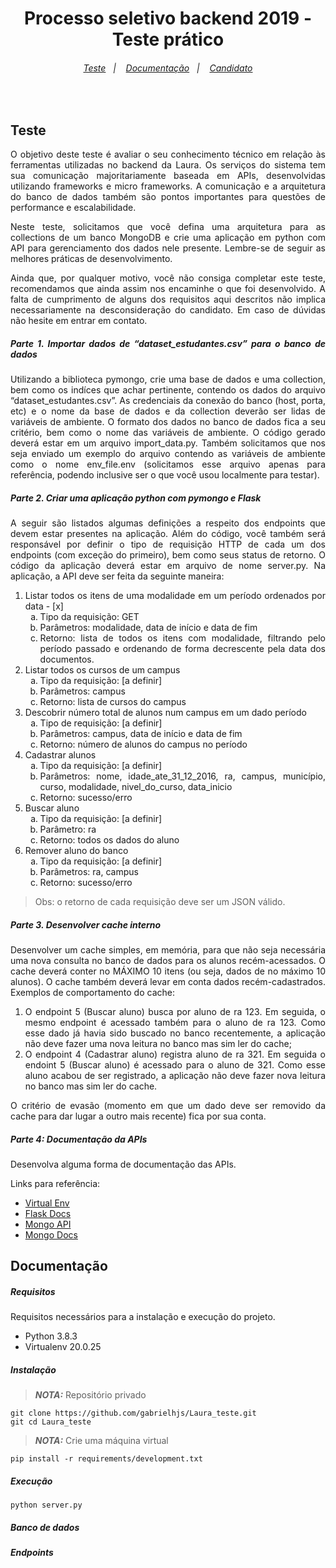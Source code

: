 <h1 align="center">
  Processo seletivo backend 2019 - Teste prático
</h1>
<h6 align="center">
  <a href="#Teste">Teste</a>&nbsp;&nbsp;&nbsp;|&nbsp;&nbsp;&nbsp;
  <a href="#Documentação">Documentação</a>&nbsp;&nbsp;&nbsp;|&nbsp;&nbsp;&nbsp;
  <a href="#Candidato">Candidato</a>
</h6>
<br>

## Teste

<div align="justify">
<p>
O objetivo deste teste é avaliar o seu conhecimento técnico em relação às ferramentas
utilizadas no backend da Laura. Os serviços do sistema tem sua comunicação majoritariamente
baseada em APIs, desenvolvidas utilizando frameworks e micro frameworks. A comunicação e a
arquitetura do banco de dados também são pontos importantes para questões de performance e
escalabilidade.
</p>
<p>
Neste teste, solicitamos que você defina uma arquitetura para as collections de um banco
MongoDB e crie uma aplicação em python com API para gerenciamento dos dados nele presente.
Lembre-se de seguir as melhores práticas de desenvolvimento.
</p>
<p>
Ainda que, por qualquer motivo, você não consiga completar este teste, recomendamos que
ainda assim nos encaminhe o que foi desenvolvido. A falta de cumprimento de alguns dos requisitos
aqui descritos não implica necessariamente na desconsideração do candidato. Em caso de dúvidas
não hesite em entrar em contato.
</p>
<h5>Parte 1. Importar dados de “dataset_estudantes.csv” para o banco de dados</h5>
<p>
Utilizando a biblioteca pymongo, crie uma base de dados e uma collection, bem como os
indíces que achar pertinente, contendo os dados do arquivo “dataset_estudantes.csv”. As credenciais
da conexão do banco (host, porta, etc) e o nome da base de dados e da collection deverão ser lidas
de variáveis de ambiente. O formato dos dados no banco de dados fica a seu critério, bem como o
nome das variáveis de ambiente. O código gerado deverá estar em um arquivo import_data.py.
Também solicitamos que nos seja enviado um exemplo do arquivo contendo as variáveis de
ambiente como o nome env_file.env (solicitamos esse arquivo apenas para referência, podendo
inclusive ser o que você usou localmente para testar).
</p>
<h5>Parte 2. Criar uma aplicação python com pymongo e Flask</h5>
<p>
A seguir são listados algumas definições a respeito dos endpoints que devem estar presentes
na aplicação. Além do código, você também será responsável por definir o tipo de requisição HTTP
de cada um dos endpoints (com exceção do primeiro), bem como seus status de retorno. O código
da aplicação deverá estar em arquivo de nome server.py. Na aplicação, a API deve ser feita da
seguinte maneira:
</p>
<ol>
    <li>Listar todos os itens de uma modalidade em um período ordenados por data - [x]
    <ol type="a">
        <li>Tipo da requisição: GET</li>
        <li>Parâmetros: modalidade, data de início e data de fim</li>
        <li>Retorno: lista de todos os itens com modalidade, filtrando pelo período
        passado e ordenando de forma decrescente pela data dos
        documentos.</li>
    </ol>
    </li>
    <li>Listar todos os cursos de um campus
    <ol type="a">
        <li>Tipo da requisição: [a definir]</li>
        <li>Parâmetros: campus</li>
        <li>Retorno: lista de cursos do campus</li>
    </ol>
    </li>
    <li>Descobrir número total de alunos num campus em um dado período
    <ol type="a">
        <li>Tipo de requisição: [a definir]</li>
        <li>Parâmetros: campus, data de início e data de fim</li>
        <li>Retorno: número de alunos do campus no período</li>
    </ol>
    </li>
    <li>Cadastrar alunos
    <ol type="a">
        <li>Tipo da requisição: [a definir]</li>
        <li>Parâmetros: nome, idade_ate_31_12_2016, ra, campus, município, curso, modalidade, nivel_do_curso, data_inicio</li>
        <li>Retorno: sucesso/erro</li>
    </ol>
    </li>
    <li>Buscar aluno
    <ol type="a">
        <li>Tipo da requisição: [a definir]</li>
        <li>Parâmetro: ra</li>
        <li>Retorno: todos os dados do aluno</li>
    </ol>
    </li>
    <li>Remover aluno do banco
    <ol type="a">
        <li>Tipo da requisição: [a definir]</li>
        <li>Parâmetros: ra, campus</li>
        <li>Retorno: sucesso/erro</li>
    </ol>
    </li>
</ol>

> Obs: o retorno de cada requisição deve ser um JSON válido.

<h5>Parte 3. Desenvolver cache interno</h5>
<p>
Desenvolver um cache simples, em memória, para que não seja necessária uma nova
consulta no banco de dados para os alunos recém-acessados. O cache deverá conter no MÁXIMO
10 itens (ou seja, dados de no máximo 10 alunos). O cache também deverá levar em conta dados
recém-cadastrados. Exemplos de comportamento do cache:
</p>
<ol>
<li>O endpoint 5 (Buscar aluno) busca por aluno de ra 123. Em seguida, o mesmo endpoint é
acessado também para o aluno de ra 123. Como esse dado já havia sido buscado no banco
recentemente, a aplicação não deve fazer uma nova leitura no banco mas sim ler do cache;</li>
<li>O endpoint 4 (Cadastrar aluno) registra aluno de ra 321. Em seguida o endoint 5 (Buscar aluno) é
acessado para o aluno de 321. Como esse aluno acabou de ser registrado, a aplicação não deve fazer
nova leitura no banco mas sim ler do cache.</li>
</ol>
<p>
O critério de evasão (momento em que um dado deve ser removido da cache para dar lugar a
outro mais recente) fica por sua conta.
</p>
<h5>Parte 4: Documentação da APIs</h5>
<p>Desenvolva alguma forma de documentação das APIs.</p>
<p>Links para referência:</p>

- [Virtual Env](https://virtualenv.pypa.io/en/stable/userguide/#usage)
- [Flask Docs](http://flask.pocoo.org/docs/0.12/quickstart/#a-minimal-application)
- [Mongo API](https://api.mongodb.com/python/current/tutorial.html)
- [Mongo Docs](https://docs.mongodb.com/manual/tutorial/manage-indexes/)
</div>

## Documentação

<div align="justify">
<h5>Requisitos</h5>
<p>Requisitos necessários para a instalação e execução do projeto.</p>
<ul>
<li>Python 3.8.3</li>
<li>Virtualenv 20.0.25</li>
</ul>
<h5>Instalação</h5>

> **_NOTA:_** Repositório privado

```console
git clone https://github.com/gabrielhjs/Laura_teste.git
git cd Laura_teste
```

> **_NOTA:_** Crie uma máquina virtual

```console
pip install -r requirements/development.txt
```

<h5>Execução</h5>

```console
python server.py
```

<h5>Banco de dados</h5>
<h5>Endpoints</h5>

</div>